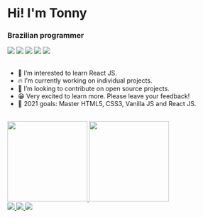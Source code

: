 # **Hi! I'm Tonny**
### Brazilian programmer

<div>
  <a href="https://www.instagram.com/tonnygabriell/"><img src="https://img.shields.io/badge/Instagram-E4405F?style=for-the-badge&logo=instagram&logoColor=white"></a>
  <a href="https://www.linkedin.com/in/anthonny-gabriell-marins-alves-0a4b34216/"><img src="https://img.shields.io/badge/LinkedIn-0077B5?style=for-the-badge&logo=linkedin&logoColor=white"></a>
  <a href="https://www.youtube.com/channel/UCImPvm8dXUYjxjMc1hsTn0w"><img src="https://img.shields.io/badge/YouTube-FF0000?style=for-the-badge&logo=youtube&logoColor=white"></a>
  <a href="https://www.twitch.tv/tonny616"><img src="https://img.shields.io/badge/Twitch-9146FF?style=for-the-badge&logo=twitch&logoColor=white"></a>
  <a href="mailto:anthonny14gabriell@gmail.com"><img src="https://img.shields.io/badge/Gmail-D14836?style=for-the-badge&logo=gmail&logoColor=white"></a>
</div>

<br>

- 👀 I’m interested to learn React JS.
- 🔥 I’m currently working on individual projects.
- 💞 I’m looking to contribute on open source projects.
- 😁 Very excited to learn more. Please leave your feedback!
- 🥅 2021 goals: Master HTML5, CSS3, Vanilla JS and React JS.  

<br>

<div>
  <a href="https://www.linkedin.com/in/anthonny-gabriell-marins-alves-0a4b34216/">
  <img height="180em" src="https://github-readme-stats.vercel.app/api?username=Tonny221&count_private=true&show_icons=true&theme=synthwave&custom_title=Tonny's Github Stats&include_all_commits=true">
  <img height="180em" src="https://github-readme-stats.vercel.app/api/top-langs/?username=Tonny221&layout=compact&theme=synthwave">
</div>
  
<div>
  <img src="https://img.shields.io/badge/HTML5-E34F26?style=for-the-badge&logo=html5&logoColor=white">
  <img src="https://img.shields.io/badge/CSS3-1572B6?style=for-the-badge&logo=css3&logoColor=white">
  <img src="https://img.shields.io/badge/JavaScript-F7DF1E?style=for-the-badge&logo=javascript&logoColor=black">
</div>
